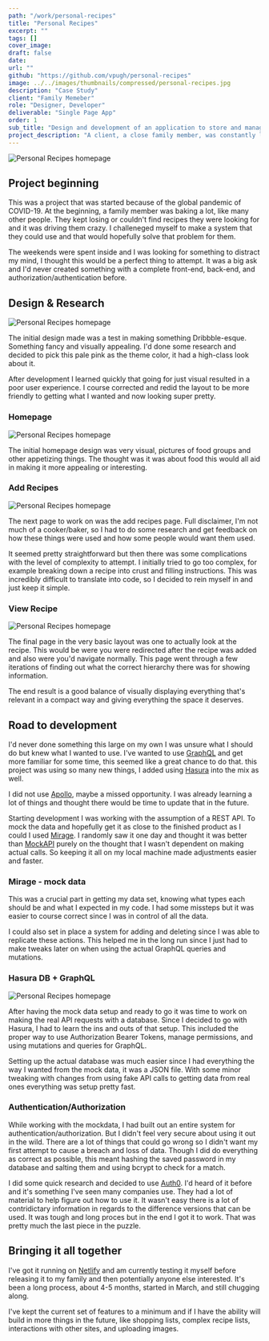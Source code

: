 ```yaml
---
path: "/work/personal-recipes"
title: "Personal Recipes"
excerpt: ""
tags: []
cover_image:
draft: false
date:
url: ""
github: "https://github.com/vpugh/personal-recipes"
image: ../../images/thumbnails/compressed/personal-recipes.jpg
description: "Case Study"
client: "Family Memeber"
role: "Designer, Developer"
deliverable: "Single Page App"
order: 1
sub_title: "Design and development of an application to store and manage recipes."
project_description: "A client, a close family member, was constantly lamenting they were losing their recipes. These recipes were printed and kept in folders in a draw. I thought that I could come up with something that would back up their printed collection with a digital solution."
---
```


<img src="../../images/gallery/personal-recipes/homepage.png" alt="Personal Recipes homepage">

## Project beginning

This was a project that was started because of the global pandemic of COVID-19. At the beginning, a family member was baking a lot, like many other people. They kept losing or couldn't find recipes they were looking for and it was driving them crazy. I challeneged myself to make a system that they could use and that would hopefully solve that problem for them.

The weekends were spent inside and I was looking for something to distract my mind, I thought this would be a perfect thing to attempt. It was a big ask and I'd never created something with a complete front-end, back-end, and authorization/authentication before.

## Design & Research

<img src="../../images/gallery/personal-recipes/Color-Scheme.jpg" alt="Personal Recipes homepage">

The initial design made was a test in making something Dribbble-esque. Something fancy and visually appealing. I'd done some research and decided to pick this pale pink as the theme color, it had a high-class look about it.

After development I learned quickly that going for just visual resulted in a poor user experience. I course corrected and redid the layout to be more friendly to getting what I wanted and now looking super pretty.

### Homepage

<img src="../../images/gallery/personal-recipes/Homepage-Transistion.jpg" alt="Personal Recipes homepage">

The initial homepage design was very visual, pictures of food groups and other appetizing things. The thought was it was about food this would all aid in making it more appealing or interesting.

### Add Recipes

<img src="../../images/gallery/personal-recipes/Add-Recipe-Transistion.jpg" alt="Personal Recipes homepage">

The next page to work on was the add recipes page. Full disclaimer, I'm not much of a cooker/baker, so I had to do some research and get feedback on how these things were used and how some people would want them used.

It seemed pretty straightforward but then there was some complications with the level of complexity to attempt. I initially tried to go too complex, for example breaking down a recipe into crust and filling instructions. This was incredibly difficult to translate into code, so I decided to rein myself in and just keep it simple.

### View Recipe

<img src="../../images/gallery/personal-recipes/View-Recipe-Transistion.jpg" alt="Personal Recipes homepage">

The final page in the very basic layout was one to actually look at the recipe. This would be were you were redirected after the recipe was added and also were you'd navigate normally. This page went through a few iterations of finding out what the correct hierarchy there was for showing information.

The end result is a good balance of visually displaying everything that's relevant in a compact way and giving everything the space it deserves.

## Road to development

I'd never done something this large on my own I was unsure what I should do but knew what I wanted to use. I've wanted to use [GraphQL](https://graphql.org/) and get more familiar for some time, this seemed like a great chance to do that. this project was using so many new things, I added using [Hasura](https://hasura.io/) into the mix as well.

I did not use [Apollo](https://www.apollographql.com/), maybe a missed opportunity. I was already learning a lot of things and thought there would be time to update that in the future.

Starting development I was working with the assumption of a REST API. To mock the data and hopefully get it as close to the finished product as I could I used [Mirage](https://miragejs.com/). I randomly saw it one day and thought it was better than [MockAPI](https://www.mockapi.io/) purely on the thought that I wasn't dependent on making actual calls. So keeping it all on my local machine made adjustments easier and faster.

### Mirage - mock data

This was a crucial part in getting my data set, knowing what types each should be and what I expected in my code. I had some missteps but it was easier to course correct since I was in control of all the data.

I could also set in place a system for adding and deleting since I was able to replicate these actions. This helped me in the long run since I just had to make tweaks later on when using the actual GraphQL queries and mutations.

### Hasura DB + GraphQL

<img src="../../images/gallery/personal-recipes/GraphQ-Mutation-Add-Recipe.jpg" alt="Personal Recipes homepage">

After having the mock data setup and ready to go it was time to work on making the real API requests with a database. Since I decided to go with Hasura, I had to learn the ins and outs of that setup. This included the proper way to use Authorization Bearer Tokens, manage permissions, and using mutations and queries for GraphQL.

Setting up the actual database was much easier since I had everything the way I wanted from the mock data, it was a JSON file. With some minor tweaking with changes from using fake API calls to getting data from real ones everything was setup pretty fast.

### Authentication/Authorization

While working with the mockdata, I had built out an entire system for authentication/authorization. But I didn't feel very secure about using it out in the wild. There are a lot of things that could go wrong so I didn't want my first attempt to cause a breach and loss of data. Though I did do everything as correct as possible, this meant hashing the saved password in my database and salting them and using bcrypt to check for a match.

I did some quick research and decided to use [Auth0](https://auth0.com/). I'd heard of it before and it's something I've seen many companies use. They had a lot of material to help figure out how to use it. It wasn't easy there is a lot of contridictary information in regards to the difference versions that can be used. It was tough and long proces but in the end I got it to work. That was pretty much the last piece in the puzzle.

## Bringing it all together

I've got it running on [Netlify](https://www.netlify.com/) and am currently testing it myself before releasing it to my family and then potentially anyone else interested. It's been a long process, about 4-5 months, started in March, and still chugging along.

I've kept the current set of features to a minimum and if I have the ability will build in more things in the future, like shopping lists, complex recipe lists, interactions with other sites, and uploading images.
